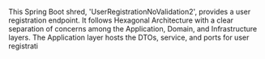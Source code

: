 This Spring Boot shred, 'UserRegistrationNoValidation2', provides a user registration endpoint. It follows Hexagonal Architecture with a clear separation of concerns among the Application, Domain, and Infrastructure layers. The Application layer hosts the DTOs, service, and ports for user registrati